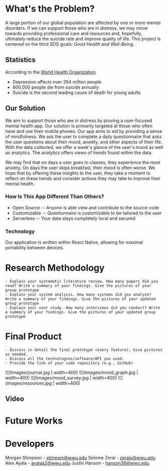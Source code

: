 
# What's the Problem?

A large portion of our global population are affected by one or more mental disorders. If we can support those who are in distress, we may move towards providing professional care and resources and, hopefully, ultimately reduce the suicide rate and improve quality of life. This project is centered on the third SDG goals: *Good Health and Well-Being*.

## Statistics
According to the [World Health Organization](https://www.who.int/):
- Depression affects over 264 million people
- 800,000 people die from suicide annually
- Suicide is the second leading cause of death for young adults

## Our Solution

We aim to support those who are in distress by proving a user-focused mental health app. Our solution is primarily targeted at those who often have and use their mobile phones. Our app aims to aid by providing a sense of mindfulness. We ask the user to complete a daily questionnaire that asks the user questions about their mood, anxiety, and other aspects of their life. With the data collected, we offer a week's glance of the user's mood as well as analytics. The analytics offers views of trends found within the data.

We may find that on days a user goes to classes, they experience the most anxiety. On days the user skips breakfast, their mood is often worse. We hope that by offering these insights to the user, they take a moment to reflect on these trends and consider actions they may take to improve their mental health.

### How Is This App Different Than Others?
- Open Source -- Anyone is able view and contribute to the source code
- Customizable -- Questionnaire is customizable to be tailored to the user
- Serverless -- Your data stays completely local and secured

### Technology
Our application is written within React Native, allowing for maximal portability between devices. 

# Research Methodology

```
- Explain your systematic literature review. How many papers did you read? Write a summary of your findings. Give the pictures of your group prototype
- Explain your system analysis. How many systems did you analyze? Write a summary of your findings. Give the pictures of your updated group prototype
- Explain your user study. How many interviews did you conduct? Write a summary of your findings. Give the pictures of your updated group prototype
```

# Final Product
```
- Discuss in detail the final prototype (every feature); Give pictures as needed.
- Discuss all the technologies/software/API you used.
- Provide the link of your code repository (e.g., GitHub)
```

![](images/journal.jpg | width=400)
![](images/mood_graph.jpg | width=400)
![](images/mood_survey.jpg | width=400)
![](images/resources.jpg | width=400)

## Video

# Future Works


# Developers
Morgan Stimpson - stimpsm@wwu.edu
Selome Zerai - zerais@wwu.edu
Alex Ayala - ayalaa2@wwu.edu
Justin Hanson - hanson36@wwu.edu
